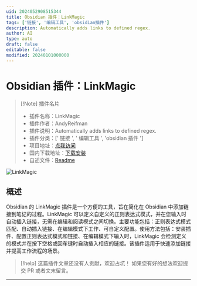 ```yaml
---
uid: 2024052908515344
title: Obsidian 插件：LinkMagic
tags: ['链接', '编辑工具', 'obsidian插件']
description: Automatically adds links to defined regex.
author: AI
type: auto
draft: false
editable: false
modified: 20240101000000
---
```


# Obsidian 插件：LinkMagic

> [!Note] 插件名片
> - 插件名称：LinkMagic
> - 插件作者：AndyReifman
> - 插件说明：Automatically adds links to defined regex.
> - 插件分类：[' 链接 ', ' 编辑工具 ', 'obsidian 插件 ']
> - 项目地址：[点我访问](https://github.com/AndyReifman/LinkMagic)
> - 国内下载地址：[下载安装](https://pkmer.cn/products/plugin/pluginMarket/?link-magic)
> - 自述文件：[Readme](https://ghproxy.net/https://raw.githubusercontent.com/AndyReifman/LinkMagic/main/README.md)

![LinkMagic](https://cdn.pkmer.cn/covers/link-magic.png!pkmer)

## 概述

Obsidian 的 LinkMagic 插件是一个方便的工具，旨在简化在 Obsidian 中添加链接到笔记的过程。LinkMagic 可以定义自定义的正则表达式模式，并在您输入时自动插入链接，无需在编辑和阅读模式之间切换。主要功能包括：正则表达式模式匹配、自动插入链接、在编辑模式下工作、可自定义配置。使用方法包括：安装插件、配置正则表达式模式和链接、在编辑模式下输入时，LinkMagic 会检测定义的模式并在按下空格或回车键时自动插入相应的链接。该插件适用于快速添加链接并提高工作流程的场景。

> [!help]
> 这篇插件文章还没有人贡献，欢迎占坑！
> 如果您有好的想法欢迎提交 PR 或者文末留言。

---



